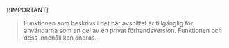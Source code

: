  [!IMPORTANT]
> Funktionen som beskrivs i det här avsnittet är tillgänglig för användarna som en del av en privat förhandsversion. Funktionen och dess innehåll kan ändras. 
